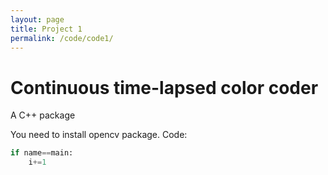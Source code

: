 ```yaml
---
layout: page
title: Project 1
permalink: /code/code1/
---
```


# Continuous time-lapsed color coder

A C++ package

<!-- Description of Project 1. -->

<!-- ![Project 1 Image](/assets/img/project1.jpg) -->

You need to install opencv package.
Code:

```python
if name==main:
    i+=1
```
